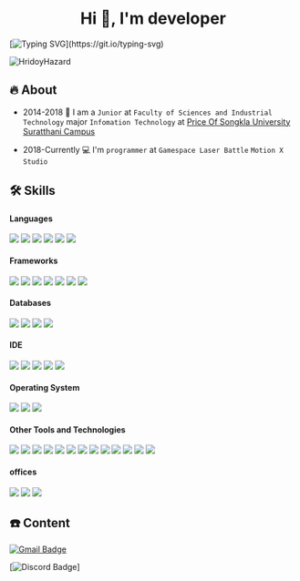 <h1 align="center">Hi 👋, I'm  developer  </h1>


[![Typing SVG](https://readme-typing-svg.demolab.com?font=Fira+Code&size=22&pause=1000&color=1DF72B&width=435&lines=I+'m+%22Jakkrit+Bobtong%22%2C+Nickname+%22Alif%22.;I+'m+full+stack+developer.;Always+learning+new+things.)](https://git.io/typing-svg)



<p align="left"> <img src="https://komarev.com/ghpvc/?username=deltaforce1996" alt="HridoyHazard" /> </p>



## 🔥 About


- 2014-2018 :school: I am a `Junior` at `Faculty of Sciences and Industrial Technology` major `Infomation Technology` at [Price Of Songkla University Suratthani Campus](http://www.surat.psu.ac.th/th/intro/)

- 2018-Currently :computer: I'm `programmer` at `Gamespace Laser Battle` `Motion X Studio`




## 🛠️ Skills

<h4> Languages </h4>

<span> 



  <img src="https://img.shields.io/badge/JavaScript-F7DF1E?style=for-the-badge&logo=javascript&logoColor=black">

  <img src="https://img.shields.io/badge/Java-ED8B00?style=for-the-badge&logo=java&logoColor=white">

  <img src="https://img.shields.io/badge/C%2B%2B-00599C?style=for-the-badge&logo=c%2B%2B&logoColor=white">
  
  <img src="https://img.shields.io/badge/C%23-239120?style=for-the-badge&logo=c-sharp&logoColor=white">

  <img src="https://img.shields.io/badge/C-00599C?style=for-the-badge&logo=c&logoColor=white">
  
  <img    src="https://img.shields.io/badge/Python-14354C?style=for-the-badge&logo=python&logoColor=white">


</span>

<h4> Frameworks </h4>

<span>

  <img src="https://img.shields.io/badge/Express.js-000000?style=for-the-badge&logo=express&logoColor=white">


  <img src="https://img.shields.io/badge/npm-CB3837?style=for-the-badge&logo=npm&logoColor=white">

  <img src="https://img.shields.io/badge/Node.js-339933?style=for-the-badge&logo=nodedotjs&logoColor=white">

  <img src="https://img.shields.io/badge/React_Native-20232A?style=for-the-badge&logo=react&logoColor=61DAFB">

  <img src="https://img.shields.io/badge/.NET-5C2D91?style=for-the-badge&logo=.net&logoColor=white">

  
  <img src="https://img.shields.io/badge/Vue.js-35495E?style=for-the-badge&logo=vue.js&logoColor=4FC08D" >
  
  <img src="https://img.shields.io/badge/Spring-6DB33F?style=for-the-badge&logo=spring&logoColor=white">

</span>

<h4> Databases </h4>

<span>

  <img src="https://img.shields.io/badge/MySQL-00000F?style=for-the-badge&logo=mysql&logoColor=white">

  <img src="https://img.shields.io/badge/redis-%23DD0031.svg?&style=for-the-badge&logo=redis&logoColor=white">

  <img src="https://img.shields.io/badge/MongoDB-4EA94B?style=for-the-badge&logo=mongodb&logoColor=white">
  
  <img src="https://img.shields.io/badge/Microsoft%20SQL%20Server-CC2927?style=for-the-badge&logo=microsoft%20sql%20server&logoColor=whit">

</span>

<h4> IDE </h4>

<span>

<img src="https://img.shields.io/badge/Android_Studio-3DDC84?style=for-the-badge&logo=android-studio&logoColor=white">

<img src="https://img.shields.io/badge/Visual_Studio-5C2D91?style=for-the-badge&logo=visual%20studio&logoColor=white">

<img src="https://img.shields.io/badge/Visual_Studio_Code-0078D4?style=for-the-badge&logo=visual%20studio%20code&logoColor=white">
  
  <img src="https://img.shields.io/badge/Arduino_IDE-00979D?style=for-the-badge&logo=arduino&logoColor=white">
  
  <img src="https://img.shields.io/badge/IntelliJ_IDEA-000000.svg?style=for-the-badge&logo=intellij-idea&logoColor=white" >

<h4> Operating System </h4>

<span>

  <img src="https://img.shields.io/badge/Linux-FCC624?style=for-the-badge&logo=linux&logoColor=black">


  <img src="https://img.shields.io/badge/Windows-0078D6?style=for-the-badge&logo=windows&logoColor=white">

  <img src="https://img.shields.io/badge/Android-3DDC84?style=for-the-badge&logo=android&logoColor=white">

</span>

<h4> Other Tools and Technologies </h4>

<span>

  <img src="https://img.shields.io/badge/Git-F05032?style=for-the-badge&logo=git&logoColor=white">

  <img src="https://img.shields.io/badge/Postman-FF6C37?style=for-the-badge&logo=Postman&logoColor=white">

  <img src="https://img.shields.io/badge/Xampp-F37623?style=for-the-badge&logo=xampp&logoColor=white">

  <img src="https://img.shields.io/badge/Shell_Script-121011?style=for-the-badge&logo=gnu-bash&logoColor=white">

<img src="https://img.shields.io/badge/Raspberry%20Pi-A22846?style=for-the-badge&logo=Raspberry%20Pi&logoColor=white">


  <img src="https://img.shields.io/badge/json-5E5C5C?style=for-the-badge&logo=json&logoColor=white">

  <img src="https://img.shields.io/badge/jQuery-0769AD?style=for-the-badge&logo=jquery&logoColor=white">

<img src="https://img.shields.io/badge/Arduino-00979D?style=for-the-badge&logo=Arduino&logoColor=white">

<img src="https://img.shields.io/badge/Jenkins-D24939?style=for-the-badge&logo=Jenkins&logoColor=white">
  <img src="https://img.shields.io/badge/Google_Cloud-4285F4?style=for-the-badge&logo=google-cloud&logoColor=white">
  
<img src="https://img.shields.io/badge/Heroku-430098?style=for-the-badge&logo=heroku&logoColor=white">
  
  <img src="https://img.shields.io/badge/PayPal-00457C?style=for-the-badge&logo=paypal&logoColor=white">
  
  <img src="https://img.shields.io/badge/json%20web%20tokens-323330?style=for-the-badge&logo=json-web-tokens&logoColor=pink">
</span>
  
  <h4>offices</h4>
  <span>
    <img src="https://img.shields.io/badge/Miro-050038?style=for-the-badge&logo=Miro&logoColor=white">
    <img src="https://img.shields.io/badge/Airtable-18BFFF?style=for-the-badge&logo=Airtable&logoColor=white">
    <img src="https://img.shields.io/badge/Trello-0052CC?style=for-the-badge&logo=trello&logoColor=white">
  </span>

    
## ☎️ Content 
  
 [![Gmail Badge](https://img.shields.io/badge/-deltaforce19436@gmail.com-red?style=flat-square&logo=Gmail&logoColor=white)](mailto:deltaforce19436@gmail.com)&nbsp;
  
  [![Discord Badge]()]
 



